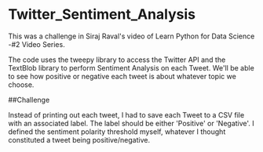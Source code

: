 # Twitter_Sentiment_Analysis
This was a challenge in Siraj Raval's video of Learn Python for Data Science -#2 Video Series. 

The code uses the tweepy library to access the Twitter API and the TextBlob library to perform Sentiment Analysis on each Tweet. We'll be able to see how positive or negative each tweet is about whatever topic we choose.

##Challenge

Instead of printing out each tweet, I had to save each Tweet to a CSV file with an associated label. The label should be either 'Positive' or 'Negative'. I defined the sentiment polarity threshold myself, whatever I thought constituted a tweet being positive/negative.
